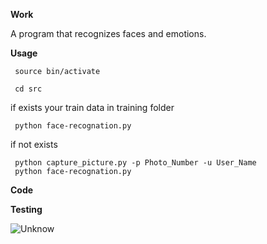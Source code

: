 **Work**

A program that recognizes faces and emotions.

**Usage**

```
 source bin/activate
```

```
 cd src
```

if exists your train data in training folder

```
 python face-recognation.py
```

if not exists

```
 python capture_picture.py -p Photo_Number -u User_Name
 python face-recognation.py
```

**Code**


**Testing**

![Unknow](/doc/?.png)